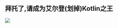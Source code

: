 ## 拜托了,请成为艾尔登(划掉)Kotlin之王


<p align="拜托了,请成为艾尔登(划掉)Kotlin之王">
  <img src="https://github.com/RexMignon/RexMignon/blob/main/mainKt.gif">
</p>
